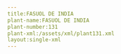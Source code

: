 ```yaml
---
title:FASUOL DE INDIA
plant-name:FASUOL DE INDIA
plant-number:131
plant-xml:/assets/xml/plant131.xml
layout:single-xml
---
```

